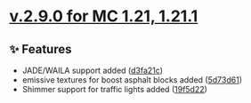 # [v.2.9.0 for MC 1.21, 1.21.1](https://github.com/XxRexRaptorxX/CityCraft/compare/v.2.9.0-dev1...v.2.9.0-dev6)

## ✨ Features

- JADE/WAILA support added ([d3fa21c](https://github.com/XxRexRaptorxX/CityCraft/commit/d3fa21cea02ddb4a95bfb52dc0a9bbeb7f27ffe4))
- emissive textures for boost asphalt blocks added ([5d73d61](https://github.com/XxRexRaptorxX/CityCraft/commit/5d73d61fcf5a764ff4ca02dca2aaecbb756cc38d))
- Shimmer support for traffic lights added ([19f5d22](https://github.com/XxRexRaptorxX/CityCraft/commit/19f5d22d3d7cbb34d42e74a5fcaaea58e2924142))

